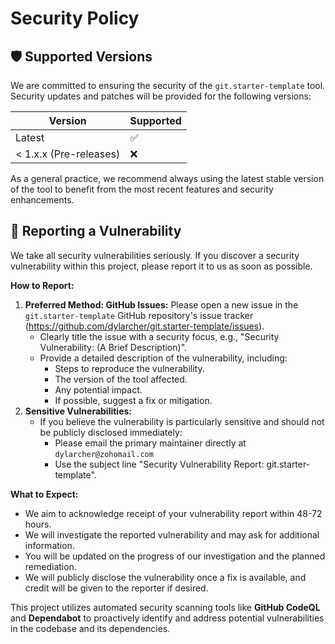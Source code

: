 # Security Policy

## 🛡️ Supported Versions

We are committed to ensuring the security of the `git.starter-template` tool.
Security updates and patches will be provided for the following versions:

| Version | Supported          |
| ------- | ------------------ |
| Latest  | :white_check_mark: |
| < 1.x.x (Pre-releases) | :x: |

As a general practice, we recommend always using the latest stable version of
the tool to benefit from the most recent features and security enhancements.

## 🐛 Reporting a Vulnerability

We take all security vulnerabilities seriously. If you discover a security
vulnerability within this project, please report it to us as soon as possible.

**How to Report:**

1. **Preferred Method: GitHub Issues:** Please open a new issue in the
   `git.starter-template` GitHub
   repository's issue tracker
   (<https://github.com/dylarcher/git.starter-template/issues>).
   - Clearly title the issue with a security focus, e.g., "Security
     Vulnerability: (A Brief Description)".
   - Provide a detailed description of the vulnerability, including:
     - Steps to reproduce the vulnerability.
     - The version of the tool affected.
     - Any potential impact.
     - If possible, suggest a fix or mitigation.
2. **Sensitive Vulnerabilities:**
   - If you believe the vulnerability is particularly sensitive and should not
     be publicly disclosed immediately:
     - Please email the primary maintainer directly at
       `dylarcher@zohomail.com`
     - Use the subject line "Security Vulnerability Report:
       git.starter-template".

**What to Expect:**

- We aim to acknowledge receipt of your vulnerability report within 48-72
  hours.
- We will investigate the reported vulnerability and may ask for additional
  information.
- You will be updated on the progress of our investigation and the planned
  remediation.
- We will publicly disclose the vulnerability once a fix is available, and
  credit will be given to the reporter if desired.

This project utilizes automated security scanning tools like **GitHub CodeQL**
and **Dependabot** to proactively identify and address potential vulnerabilities
in the codebase and its dependencies.
